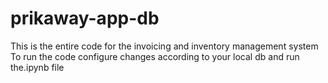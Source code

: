 # prikaway-app-db
This is the entire code for the invoicing and inventory management system
To run the code configure changes according to your local db and run the.ipynb file
